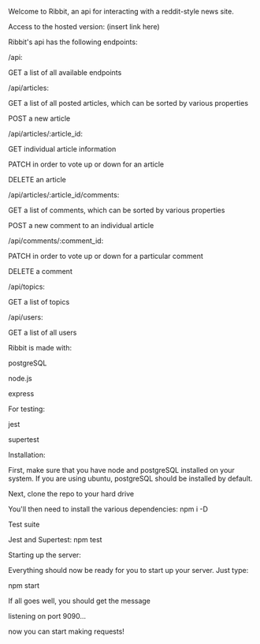 Welcome to Ribbit, an api for interacting with a reddit-style news site.

Access to the hosted version: (insert link here)


Ribbit's api has the following endpoints:

/api:

GET a list of all available endpoints


/api/articles:

GET a list of all posted articles, which can be sorted by various properties

POST a new article


/api/articles/:article_id:

GET individual article information

PATCH in order to vote up or down for an article

DELETE an article


/api/articles/:article_id/comments:

GET a list of comments, which can be sorted by various properties

POST a new comment to an individual article


/api/comments/:comment_id:

PATCH in order to vote up or down for a particular comment

DELETE a comment


/api/topics:

GET a list of topics


/api/users:

GET a list of all users


Ribbit is made with:


postgreSQL

node.js 

express

For testing:

jest

supertest

Installation:

First, make sure that you have node and postgreSQL installed on your system. If you are using ubuntu, postgreSQL should be installed by default.


Next, clone the repo to your hard drive 


You'll then need to install the various dependencies: npm i -D

Test suite

Jest and Supertest: npm test


Starting up the server:

Everything should now be ready for you to start up your server. Just type:

npm start

If all goes well, you should get the message

listening on port 9090...

now you can start making requests!